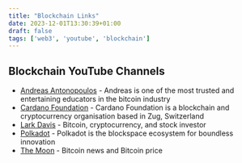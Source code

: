 ```yaml
---
title: "Blockchain Links"
date: 2023-12-01T13:30:39+01:00
draft: false
tags: ['web3', 'youtube', 'blockchain']
---
```

## Blockchain YouTube Channels
- [Andreas Antonopoulos](https://www.youtube.com/@aantonop/) - Andreas is one of the most trusted and entertaining educators in the bitcoin industry
- [Cardano Foundation](https://www.youtube.com/@CardanoFoundation/) - Cardano Foundation is a blockchain and cryptocurrency organisation based in Zug, Switzerland
- [Lark Davis](https://www.youtube.com/@TheCryptoLark/) - Bitcoin, cryptocurrency, and stock investor
- [Polkadot](https://www.youtube.com/@PolkadotNetwork/) - Polkadot is the blockspace ecosystem for boundless innovation
- [The Moon](https://www.youtube.com/@TheMoon/) - Bitcoin news and Bitcoin price
